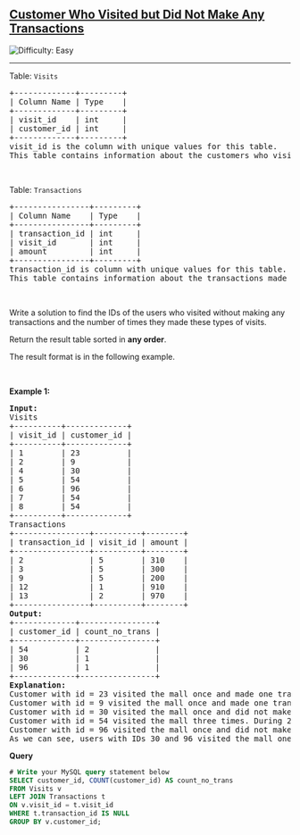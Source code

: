 <h2><a href="https://leetcode.com/problems/customer-who-visited-but-did-not-make-any-transactions">Customer Who Visited but Did Not Make Any Transactions</a></h2> <img src='https://img.shields.io/badge/Difficulty-Easy-brightgreen' alt='Difficulty: Easy' /><hr><p>Table: <code>Visits</code></p>
<pre>
+-------------+---------+
| Column Name | Type    |
+-------------+---------+
| visit_id    | int     |
| customer_id | int     |
+-------------+---------+
visit_id is the column with unique values for this table.
This table contains information about the customers who visited the mall.
</pre>
<p>&nbsp;</p>
<p>Table: <code>Transactions</code></p>
<pre>
+----------------+---------+
| Column Name    | Type    |
+----------------+---------+
| transaction_id | int     |
| visit_id       | int     |
| amount         | int     |
+----------------+---------+
transaction_id is column with unique values for this table.
This table contains information about the transactions made during the visit_id.
</pre>

<p>&nbsp;</p>
<p>Write a solution to find the IDs of the users who visited without making any transactions and the number of times they made these types of visits.</p>
<p>Return the result table sorted in <strong>any order</strong>.</p>
<p>The result format is in the following example.</p>
<p>&nbsp;</p>
<p><strong class="example">Example 1:</strong></p>
<pre>
<strong>Input:</strong> 
Visits
+----------+-------------+
| visit_id | customer_id |
+----------+-------------+
| 1        | 23          |
| 2        | 9           |
| 4        | 30          |
| 5        | 54          |
| 6        | 96          |
| 7        | 54          |
| 8        | 54          |
+----------+-------------+
Transactions
+----------------+----------+--------+
| transaction_id | visit_id | amount |
+----------------+----------+--------+
| 2              | 5        | 310    |
| 3              | 5        | 300    |
| 9              | 5        | 200    |
| 12             | 1        | 910    |
| 13             | 2        | 970    |
+----------------+----------+--------+
<strong>Output:</strong> 
+-------------+----------------+
| customer_id | count_no_trans |
+-------------+----------------+
| 54          | 2              |
| 30          | 1              |
| 96          | 1              |
+-------------+----------------+
<strong>Explanation:</strong> 
Customer with id = 23 visited the mall once and made one transaction during the visit with id = 12.
Customer with id = 9 visited the mall once and made one transaction during the visit with id = 13.
Customer with id = 30 visited the mall once and did not make any transactions.
Customer with id = 54 visited the mall three times. During 2 visits they did not make any transactions, and during one visit they made 3 transactions.
Customer with id = 96 visited the mall once and did not make any transactions.
As we can see, users with IDs 30 and 96 visited the mall one time without making any transactions. Also, user 54 visited the mall twice and did not make any transactions.
</pre>

**Query**
```sql
# Write your MySQL query statement below
SELECT customer_id, COUNT(customer_id) AS count_no_trans
FROM Visits v 
LEFT JOIN Transactions t 
ON v.visit_id = t.visit_id 
WHERE t.transaction_id IS NULL
GROUP BY v.customer_id;
```
